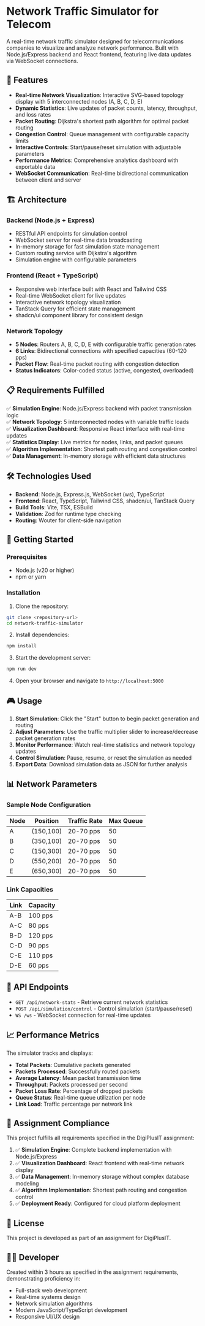 # Network Traffic Simulator for Telecom

A real-time network traffic simulator designed for telecommunications companies to visualize and analyze network performance. Built with Node.js/Express backend and React frontend, featuring live data updates via WebSocket connections.

## 🚀 Features

- **Real-time Network Visualization**: Interactive SVG-based topology display with 5 interconnected nodes (A, B, C, D, E)
- **Dynamic Statistics**: Live updates of packet counts, latency, throughput, and loss rates
- **Packet Routing**: Dijkstra's shortest path algorithm for optimal packet routing
- **Congestion Control**: Queue management with configurable capacity limits
- **Interactive Controls**: Start/pause/reset simulation with adjustable parameters
- **Performance Metrics**: Comprehensive analytics dashboard with exportable data
- **WebSocket Communication**: Real-time bidirectional communication between client and server

## 🏗️ Architecture

### Backend (Node.js + Express)
- RESTful API endpoints for simulation control
- WebSocket server for real-time data broadcasting
- In-memory storage for fast simulation state management
- Custom routing service with Dijkstra's algorithm
- Simulation engine with configurable parameters

### Frontend (React + TypeScript)
- Responsive web interface built with React and Tailwind CSS
- Real-time WebSocket client for live updates
- Interactive network topology visualization
- TanStack Query for efficient state management
- shadcn/ui component library for consistent design

### Network Topology
- **5 Nodes**: Routers A, B, C, D, E with configurable traffic generation rates
- **6 Links**: Bidirectional connections with specified capacities (60-120 pps)
- **Packet Flow**: Real-time packet routing with congestion detection
- **Status Indicators**: Color-coded status (active, congested, overloaded)

## 📋 Requirements Fulfilled

✅ **Simulation Engine**: Node.js/Express backend with packet transmission logic  
✅ **Network Topology**: 5 interconnected nodes with variable traffic loads  
✅ **Visualization Dashboard**: Responsive React interface with real-time updates  
✅ **Statistics Display**: Live metrics for nodes, links, and packet queues  
✅ **Algorithm Implementation**: Shortest path routing and congestion control  
✅ **Data Management**: In-memory storage with efficient data structures  

## 🛠️ Technologies Used

- **Backend**: Node.js, Express.js, WebSocket (ws), TypeScript
- **Frontend**: React, TypeScript, Tailwind CSS, shadcn/ui, TanStack Query
- **Build Tools**: Vite, TSX, ESBuild
- **Validation**: Zod for runtime type checking
- **Routing**: Wouter for client-side navigation

## 🚀 Getting Started

### Prerequisites
- Node.js (v20 or higher)
- npm or yarn

### Installation

1. Clone the repository:
```bash
git clone <repository-url>
cd network-traffic-simulator
```

2. Install dependencies:
```bash
npm install
```

3. Start the development server:
```bash
npm run dev
```

4. Open your browser and navigate to `http://localhost:5000`

## 🎮 Usage

1. **Start Simulation**: Click the "Start" button to begin packet generation and routing
2. **Adjust Parameters**: Use the traffic multiplier slider to increase/decrease packet generation rates
3. **Monitor Performance**: Watch real-time statistics and network topology updates
4. **Control Simulation**: Pause, resume, or reset the simulation as needed
5. **Export Data**: Download simulation data as JSON for further analysis

## 📊 Network Parameters

### Sample Node Configuration
| Node | Position | Traffic Rate | Max Queue |
|------|----------|--------------|-----------|
| A    | (150,100)| 20-70 pps    | 50        |
| B    | (350,100)| 20-70 pps    | 50        |
| C    | (150,300)| 20-70 pps    | 50        |
| D    | (550,200)| 20-70 pps    | 50        |
| E    | (650,300)| 20-70 pps    | 50        |

### Link Capacities
| Link | Capacity |
|------|----------|
| A-B  | 100 pps  |
| A-C  | 80 pps   |
| B-D  | 120 pps  |
| C-D  | 90 pps   |
| C-E  | 110 pps  |
| D-E  | 60 pps   |

## 🔧 API Endpoints

- `GET /api/network-stats` - Retrieve current network statistics
- `POST /api/simulation/control` - Control simulation (start/pause/reset)
- `WS /ws` - WebSocket connection for real-time updates

## 📈 Performance Metrics

The simulator tracks and displays:
- **Total Packets**: Cumulative packets generated
- **Packets Processed**: Successfully routed packets
- **Average Latency**: Mean packet transmission time
- **Throughput**: Packets processed per second
- **Packet Loss Rate**: Percentage of dropped packets
- **Queue Status**: Real-time queue utilization per node
- **Link Load**: Traffic percentage per network link

## 🎯 Assignment Compliance

This project fulfills all requirements specified in the DigiPlusIT assignment:

1. ✅ **Simulation Engine**: Complete backend implementation with Node.js/Express
2. ✅ **Visualization Dashboard**: React frontend with real-time network display
3. ✅ **Data Management**: In-memory storage without complex database modeling
4. ✅ **Algorithm Implementation**: Shortest path routing and congestion control
5. ✅ **Deployment Ready**: Configured for cloud platform deployment

## 📝 License

This project is developed as part of an assignment for DigiPlusIT.

## 👨‍💻 Developer

Created within 3 hours as specified in the assignment requirements, demonstrating proficiency in:
- Full-stack web development
- Real-time systems design
- Network simulation algorithms
- Modern JavaScript/TypeScript development
- Responsive UI/UX design